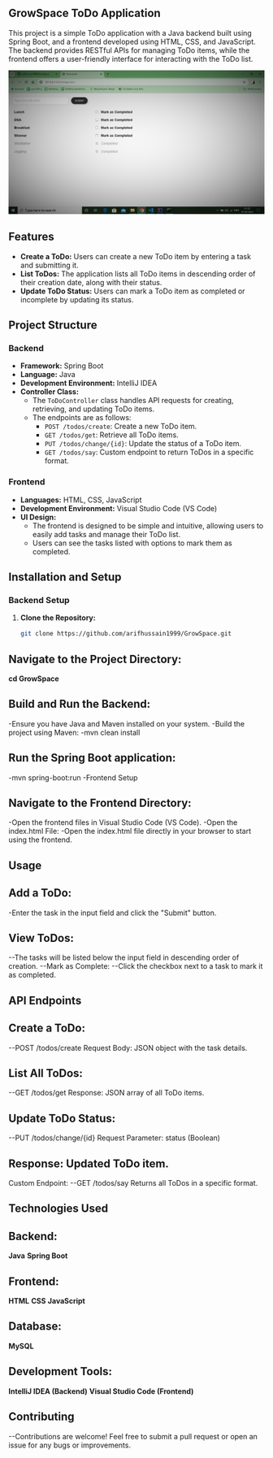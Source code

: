 ## GrowSpace ToDo Application
This project is a simple ToDo application with a Java backend built using Spring Boot, and a frontend developed using HTML, CSS, and JavaScript. The backend provides RESTful APIs for managing ToDo items, while the frontend offers a user-friendly interface for interacting with the ToDo list.

![Main UI](Images/completed.png)

## Features
- **Create a ToDo:** Users can create a new ToDo item by entering a task and submitting it.
- **List ToDos:** The application lists all ToDo items in descending order of their creation date, along with their status.
- **Update ToDo Status:** Users can mark a ToDo item as completed or incomplete by updating its status.

## Project Structure
### Backend
- **Framework:** Spring Boot
- **Language:** Java
- **Development Environment:** IntelliJ IDEA
- **Controller Class:**
  - The `ToDoController` class handles API requests for creating, retrieving, and updating ToDo items.
  - The endpoints are as follows:
    - `POST /todos/create`: Create a new ToDo item.
    - `GET /todos/get`: Retrieve all ToDo items.
    - `PUT /todos/change/{id}`: Update the status of a ToDo item.
    - `GET /todos/say`: Custom endpoint to return ToDos in a specific format.

### Frontend
- **Languages:** HTML, CSS, JavaScript
- **Development Environment:** Visual Studio Code (VS Code)
- **UI Design:**
  - The frontend is designed to be simple and intuitive, allowing users to easily add tasks and manage their ToDo list.
  - Users can see the tasks listed with options to mark them as completed.

## Installation and Setup
### Backend Setup
1. **Clone the Repository:**
   ```bash
   git clone https://github.com/arifhussain1999/GrowSpace.git
   
## Navigate to the Project Directory:
**cd GrowSpace**

## Build and Run the Backend:
-Ensure you have Java and Maven installed on your system.
-Build the project using Maven:
-mvn clean install

## Run the Spring Boot application:
-mvn spring-boot:run
-Frontend Setup

## Navigate to the Frontend Directory:
-Open the frontend files in Visual Studio Code (VS Code).
-Open the index.html File:
-Open the index.html file directly in your browser to start using the frontend.

## Usage
## Add a ToDo:
-Enter the task in the input field and click the "Submit" button.
## View ToDos:
--The tasks will be listed below the input field in descending order of creation.
--Mark as Complete:
--Click the checkbox next to a task to mark it as completed.

## API Endpoints
## Create a ToDo:
--POST /todos/create
Request Body: JSON object with the task details.

## List All ToDos:
--GET /todos/get
Response: JSON array of all ToDo items.

## Update ToDo Status:
--PUT /todos/change/{id}
Request Parameter: status (Boolean)

## Response: Updated ToDo item.
Custom Endpoint:
--GET /todos/say
Returns all ToDos in a specific format.

## Technologies Used

## Backend:
**Java**
**Spring Boot**

## Frontend:
**HTML**
**CSS**
**JavaScript**

## Database:
**MySQL**

## Development Tools:
**IntelliJ IDEA (Backend)**
**Visual Studio Code (Frontend)**

## Contributing
--Contributions are welcome! Feel free to submit a pull request or open an issue for any bugs or improvements.
